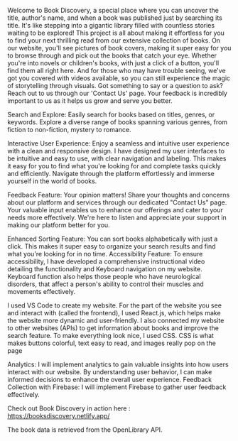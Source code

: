 <!-- Name : Abdul Hannan Tahir
StdID : TAH22610009
Module : Web Design 2
Project Title : Book Discovery: Explore Your Next Favorite Read -->


<!-- Introduction: -->
Welcome to Book Discovery, a special place where you can uncover the title, author's name, and when a book was published just by searching its title. It's like stepping into a gigantic library filled with countless stories waiting to be explored! This project is all about making it effortless for you to find your next thrilling read from our extensive collection of books.
On our website, you'll see pictures of book covers, making it super easy for you to browse through and pick out the books that catch your eye. Whether you're into novels or children's books, with just a click of a button, you'll find them all right here. And for those who may have trouble seeing, we've got you covered with videos available, so you can still experience the magic of storytelling through visuals.
Got something to say or a question to ask? Reach out to us through our 'Contact Us' page. Your feedback is incredibly important to us as it helps us grow and serve you better.
<!-- Features: -->
Search and Explore: Easily search for books based on titles, genres, or keywords. Explore a diverse range of books spanning various genres, from fiction to non-fiction, mystery to romance.

Interactive User Experience: Enjoy a seamless and intuitive user experience with a clean and responsive design. I have designed my user interfaces to be intuitive and easy to use, with clear navigation and labeling. This makes it easy for you to find what you're looking for and complete tasks quickly and efficiently.
Navigate through the platform effortlessly and immerse yourself in the world of books.

Feedback Feature: Your opinion matters! Share your thoughts and concerns about our platform and services through our dedicated "Contact Us" page. Your valuable input enables us to enhance our offerings and cater to your needs more effectively. We're here to listen and appreciate your support in making our platform better for you.

Enhanced Sorting Feature: You can sort books alphabetically with just a click. This makes it super easy to organize your search results and find what you're looking for in no time.
Accessibility Feature: To ensure accessibility, I have developed a comprehensive instructional video detailing the functionality and Keyboard navigation on my website. Keyboard function also helps those people who have neurological disorders, that affect a person's ability to control their muscles and movements effectively.

<!-- Technologies / Platform Used: -->
I used VS Code to create my website. For the part of the website you see and interact with (called the frontend), I used React.js, which helps make the website more dynamic and user-friendly. I also connected my website to other websites (APIs) to get information about books and improve the search feature.
To make everything look nice, I used CSS. CSS is what makes buttons colorful, text easy to read, and images really pop on the page

<!-- Future Enhancements: -->
Analytics: I will implement analytics to gain valuable insights into how users interact with our website. By understanding user behavior, I can make informed decisions to enhance the overall user experience.
Feedback Collection with Firebase: I will implement Firebase to gather user feedback effectively.

<!-- Live Deployment: -->
Check out Book Discovery in action here :   https://booksdiscovery.netlify.app/

<!-- External Sources: -->
The book data is retrieved from the OpenLibrary API.
